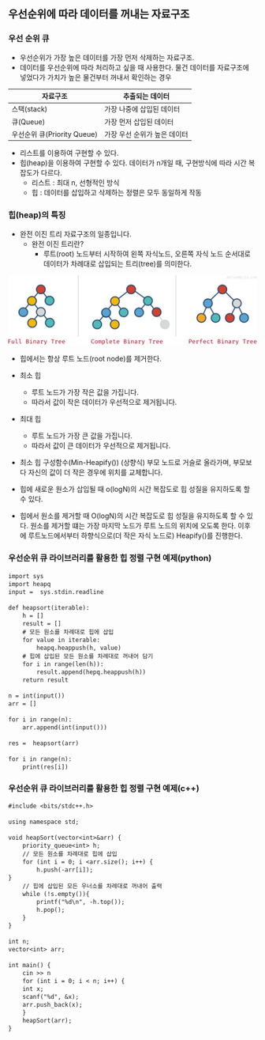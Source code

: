## 우선순위에 따라 데이터를 꺼내는 자료구조

### 우선 순위 큐

- 우선순위가 가장 높은 데이터를 가장 먼저 삭제하는 자료구조.
- 데이터를 우선순위에 따라 처리하고 싶을 때 사용한다.
    물건 데이터를 자료구조에 넣었다가 가치가 높은 물건부터 꺼내서 확인하는 경우

|자료구조|추출되는 데이터|
|---|---|
|스택(stack)|가장 나중에 삽입된 데이터|
|큐(Queue)|가장 먼저 삽입된 데이터|
|우선순위 큐(Priority Queue)|가장 우선 순위가 높은 데이터|

- 리스트를 이용하여 구현할 수 있다.
- 힙(heap)을 이용하여 구현할 수 있다.
  데이터가 n개일 때, 구현방식에 따라 시간 복잡도가 다르다.
    - 리스트 : 최대 n, 선형적인 방식
    - 힙 : 데이터를 삽입하고 삭제하는 정렬은 모두 동일하게 작동

### 힙(heap)의 특징

- 완전 이진 트리 자료구조의 일종입니다.
  - 완전 이진 트리란? 
    - 루트(root) 노드부터 시작하여 왼쪽 자식노드, 오른쪽 자식 노드 순서대로 데이터가 차례대로 삽입되는 트리(tree)를 의미한다. 

![이진트리](%EC%9D%B4%EC%A7%84%ED%8A%B8%EB%A6%AC.jpg)

- 힙에서는 항상 루트 노드(root node)를 제거한다.

- 최소 힙
  - 루트 노드가 가장 작은 값을 가집니다.
  - 따라서 값이 작은 데이터가 우선적으로 제거됩니다.

- 최대 힙
  - 루트 노드가 가장 큰 값을 가집니다.
  - 따라서 값이 큰 데이터가 우선적으로 제거됩니다.
 
- 최소 힙 구성함수(Min-Heapify())
    (상향식) 부모 노드로 거슬로 올라가며, 부모보다 자신의 값이 더 작은 경우에 위치를 교체합니다.

- 힙에 새로운 원소가 삽입될 때 o(logN)의 시간 복잡도로 힙 성질을 유지하도록 할 수 있다.

- 힙에서 원소를 제거할 때 O(logN)의 시간 복잡도로 힙 성질을 유지하도록 할 수 있다.
    원소를 제거할 떄는 가장 마지막 노드가 루트 노드의 위치에 오도록 한다.
    이후에 루트노드에서부터 하향식으로(더 작은 자식 노드로) Heapify()를 진행한다.


### 우선순위 큐 라이브러리를 활용한 힙 정렬 구현 예제(python)

```
import sys
import heapq
input =  sys.stdin.readline

def heapsort(iterable):
    h = []
    result = []
    # 모든 원소를 차례대로 힙에 삽입
    for value in iterable:
        heapq.heappush(h, value)
    # 힙에 삽입된 모든 원소를 차례대로 꺼내어 담기
    for i in range(len(h)):
        result.append(hepq.heappush(h))
    return result

n = int(input())
arr = []

for i in range(n):
    arr.append(int(input()))

res =  heapsort(arr)

for i in range(n):
    print(res[i])
```


### 우선순위 큐 라이브러리를 활용한 힙 정렬 구현 예제(c++)

```
#include <bits/stdc++.h>

using namespace std;

void heapSort(vector<int>&arr) {
    priority_queue<int> h;
    // 모든 원소를 차례대로 힙에 삽입
    for (int i = 0; i <arr.size(); i++) {
        h.push(-arr[i]);
}
    // 힙에 삽입된 모든 우너소를 차례대로 꺼내어 출력
    while (!s.empty()){
        printf("%d\n", -h.top());
        h.pop();
    }
}

int n;
vector<int> arr;

int main() {
    cin >> n
    for (int i = 0; i < n; i++) {
    int x;
    scanf("%d", &x);
    arr.push_back(x);
    }
    heapSort(arr);
}
```